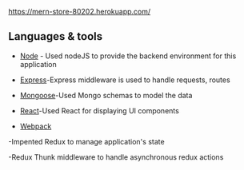 https://mern-store-80202.herokuapp.com/

## Languages & tools

- [Node](https://nodejs.org/en/) - Used nodeJS to provide the backend environment for this application

- [Express](https://expressjs.com/)-Express middleware is used to handle requests, routes

- [Mongoose](https://mongoosejs.com/)-Used Mongo schemas to model the  data

- [React](https://reactjs.org/)-Used React for displaying UI components

- [Webpack](https://webpack.js.org/)



-Impented Redux to manage application's state

-Redux Thunk middleware to handle asynchronous redux actions


